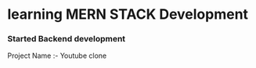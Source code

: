# learning MERN STACK Development

<h3>Started Backend development</h3> 
Project Name :- Youtube clone
